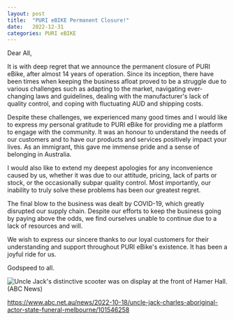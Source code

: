 ```yaml
---
layout: post
title:  "PURI eBIKE Permanent Closure!"
date:   2022-12-31
categories: PURI eBIKE
---
```

Dear All,

It is with deep regret that we announce the permanent closure of PURI eBike, after almost 14 years of operation. Since its inception, there have been times when keeping the business afloat proved to be a struggle due to various challenges such as adapting to the market, navigating ever-changing laws and guidelines, dealing with the manufacturer's lack of quality control, and coping with fluctuating AUD and shipping costs.

Despite these challenges, we experienced many good times and I would like to express my personal gratitude to PURI eBike for providing me a platform to engage with the community. It was an honour to understand the needs of our customers and to have our products and services positively impact your lives. As an immigrant, this gave me immense pride and a sense of belonging in Australia.

I would also like to extend my deepest apologies for any inconvenience caused by us, whether it was due to our attitude, pricing, lack of parts or stock, or the occasionally subpar quality control. Most importantly, our inability to truly solve these problems has been our greatest regret.

The final blow to the business was dealt by COVID-19, which greatly disrupted our supply chain. Despite our efforts to keep the business going by paying above the odds, we find ourselves unable to continue due to a lack of resources and will.

We wish to express our sincere thanks to our loyal customers for their understanding and support throughout PURI eBike's existence. It has been a joyful ride for us.

Godspeed to all.

![Uncle Jack's distinctive scooter was on display at the front of Hamer Hall.(ABC News)](https://imgur.com/Q83zDuS)

https://www.abc.net.au/news/2022-10-18/uncle-jack-charles-aboriginal-actor-state-funeral-melbourne/101546258
